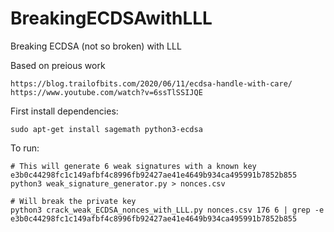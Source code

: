 # BreakingECDSAwithLLL
Breaking ECDSA (not so broken) with LLL

Based on preious work
  ```
https://blog.trailofbits.com/2020/06/11/ecdsa-handle-with-care/
https://www.youtube.com/watch?v=6ssTlSSIJQE
  ```

First install dependencies:
  ```
  sudo apt-get install sagemath python3-ecdsa
  ```

To run:
  ```
  # This will generate 6 weak signatures with a known key e3b0c44298fc1c149afbf4c8996fb92427ae41e4649b934ca495991b7852b855
  python3 weak_signature_generator.py > nonces.csv
  
  # Will break the private key
  python3 crack_weak_ECDSA_nonces_with_LLL.py nonces.csv 176 6 | grep -e e3b0c44298fc1c149afbf4c8996fb92427ae41e4649b934ca495991b7852b855
  ```
